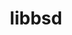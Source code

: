 ---
title: "libbsd"
layout: cache
categories: [package, develop-2024-03-10]
meta: {"versions": ["0.11.7"], "compilers": ["cce@=15.0.1", "gcc@=10.3.0", "gcc@=11.1.0", "gcc@=11.4.0", "gcc@=12.3.0", "gcc@=7.3.1", "gcc@=7.5.0", "gcc@=9.4.0", "oneapi@=2024.0.0"], "oss": ["amzn2", "rhel8", "sle_hpc15", "ubuntu18.04", "ubuntu20.04", "ubuntu22.04"], "platforms": ["linux"], "targets": ["aarch64", "neoverse_n1", "neoverse_v1", "neoverse_v2", "ppc64le", "x86_64_v3", "x86_64_v4", "zen4"], "stacks": ["aws-isc", "aws-isc-aarch64", "build_systems", "data-vis-sdk", "developer-tools", "e4s", "e4s-cray-rhel", "e4s-cray-sles", "e4s-neoverse-v2", "e4s-neoverse_v1", "e4s-oneapi", "e4s-power", "e4s-rocm-external", "ml-linux-x86_64-cpu", "ml-linux-x86_64-cuda", "ml-linux-x86_64-rocm", "radiuss", "radiuss-aws", "radiuss-aws-aarch64", "root", "tutorial"], "num_specs": 13, "num_specs_by_stack": {"radiuss-aws-aarch64": 2, "aws-isc-aarch64": 2, "root": 13, "radiuss-aws": 1, "aws-isc": 1, "e4s-cray-rhel": 1, "e4s-power": 1, "radiuss": 1, "build_systems": 1, "developer-tools": 1, "e4s-cray-sles": 1, "data-vis-sdk": 1, "e4s-neoverse_v1": 1, "e4s-neoverse-v2": 1, "tutorial": 2, "e4s-rocm-external": 1, "ml-linux-x86_64-rocm": 1, "ml-linux-x86_64-cuda": 1, "e4s": 1, "ml-linux-x86_64-cpu": 1, "e4s-oneapi": 1}}
spec_details: [{"hash": "5be2mh5iq362tavdpdi42zumbporhl7f", "compiler": "gcc@=7.3.1", "versions": ["0.11.7"], "os": "amzn2", "platform": "linux", "target": "aarch64", "variants": ["build_system=autotools"], "stacks": ["radiuss-aws-aarch64", "aws-isc-aarch64", "root"], "size": "-", "tarball": "https://binaries.spack.io/develop-2024-03-10/build_cache/linux-amzn2-aarch64/gcc-7.3.1/libbsd-0.11.7/linux-amzn2-aarch64-gcc-7.3.1-libbsd-0.11.7-5be2mh5iq362tavdpdi42zumbporhl7f.spack"}, {"hash": "edvg2blg4eno6xefjaem6m4slvimovah", "compiler": "gcc@=7.3.1", "versions": ["0.11.7"], "os": "amzn2", "platform": "linux", "target": "x86_64_v3", "variants": ["build_system=autotools"], "stacks": ["radiuss-aws", "aws-isc", "root"], "size": "-", "tarball": "https://binaries.spack.io/develop-2024-03-10/build_cache/linux-amzn2-x86_64_v3/gcc-7.3.1/libbsd-0.11.7/linux-amzn2-x86_64_v3-gcc-7.3.1-libbsd-0.11.7-edvg2blg4eno6xefjaem6m4slvimovah.spack"}, {"hash": "35zfwlnzobihh6ni34y3mre2jbh7jfsw", "compiler": "gcc@=7.3.1", "versions": ["0.11.7"], "os": "amzn2", "platform": "linux", "target": "neoverse_n1", "variants": ["build_system=autotools"], "stacks": ["radiuss-aws-aarch64", "aws-isc-aarch64", "root"], "size": "-", "tarball": "https://binaries.spack.io/develop-2024-03-10/build_cache/linux-amzn2-neoverse_n1/gcc-7.3.1/libbsd-0.11.7/linux-amzn2-neoverse_n1-gcc-7.3.1-libbsd-0.11.7-35zfwlnzobihh6ni34y3mre2jbh7jfsw.spack"}, {"hash": "fcir2yhqhjnl6pp6zzvb2xpodenk46u5", "compiler": "cce@=15.0.1", "versions": ["0.11.7"], "os": "rhel8", "platform": "linux", "target": "zen4", "variants": ["build_system=autotools"], "stacks": ["e4s-cray-rhel", "root"], "size": "-", "tarball": "https://binaries.spack.io/develop-2024-03-10/build_cache/linux-rhel8-zen4/cce-15.0.1/libbsd-0.11.7/linux-rhel8-zen4-cce-15.0.1-libbsd-0.11.7-fcir2yhqhjnl6pp6zzvb2xpodenk46u5.spack"}, {"hash": "lsirndsnhnfvvtotzb2r2jwn3qnv7xzg", "compiler": "gcc@=9.4.0", "versions": ["0.11.7"], "os": "ubuntu20.04", "platform": "linux", "target": "ppc64le", "variants": ["build_system=autotools"], "stacks": ["root", "e4s-power"], "size": "-", "tarball": "https://binaries.spack.io/develop-2024-03-10/build_cache/linux-ubuntu20.04-ppc64le/gcc-9.4.0/libbsd-0.11.7/linux-ubuntu20.04-ppc64le-gcc-9.4.0-libbsd-0.11.7-lsirndsnhnfvvtotzb2r2jwn3qnv7xzg.spack"}, {"hash": "rydtaw5okjqzfry3xgbxlhkghojkx52f", "compiler": "gcc@=7.5.0", "versions": ["0.11.7"], "os": "ubuntu18.04", "platform": "linux", "target": "x86_64_v3", "variants": ["build_system=autotools"], "stacks": ["radiuss", "root", "build_systems", "developer-tools"], "size": "-", "tarball": "https://binaries.spack.io/develop-2024-03-10/build_cache/linux-ubuntu18.04-x86_64_v3/gcc-7.5.0/libbsd-0.11.7/linux-ubuntu18.04-x86_64_v3-gcc-7.5.0-libbsd-0.11.7-rydtaw5okjqzfry3xgbxlhkghojkx52f.spack"}, {"hash": "kr3rstoa4ojvltwqappiybuu5ipux5ld", "compiler": "gcc@=10.3.0", "versions": ["0.11.7"], "os": "sle_hpc15", "platform": "linux", "target": "x86_64_v4", "variants": ["build_system=autotools"], "stacks": ["root", "e4s-cray-sles"], "size": "-", "tarball": "https://binaries.spack.io/develop-2024-03-10/build_cache/linux-sle_hpc15-x86_64_v4/gcc-10.3.0/libbsd-0.11.7/linux-sle_hpc15-x86_64_v4-gcc-10.3.0-libbsd-0.11.7-kr3rstoa4ojvltwqappiybuu5ipux5ld.spack"}, {"hash": "wcytg7qdbfiz5l6mxlssj2xx3pbxijrd", "compiler": "gcc@=11.1.0", "versions": ["0.11.7"], "os": "ubuntu20.04", "platform": "linux", "target": "x86_64_v3", "variants": ["build_system=autotools"], "stacks": ["root", "data-vis-sdk"], "size": "-", "tarball": "https://binaries.spack.io/develop-2024-03-10/build_cache/linux-ubuntu20.04-x86_64_v3/gcc-11.1.0/libbsd-0.11.7/linux-ubuntu20.04-x86_64_v3-gcc-11.1.0-libbsd-0.11.7-wcytg7qdbfiz5l6mxlssj2xx3pbxijrd.spack"}, {"hash": "4s7racr3xv5pkij2jmpdhacdlxor3znz", "compiler": "gcc@=11.4.0", "versions": ["0.11.7"], "os": "ubuntu22.04", "platform": "linux", "target": "neoverse_v1", "variants": ["build_system=autotools"], "stacks": ["root", "e4s-neoverse_v1"], "size": "-", "tarball": "https://binaries.spack.io/develop-2024-03-10/build_cache/linux-ubuntu22.04-neoverse_v1/gcc-11.4.0/libbsd-0.11.7/linux-ubuntu22.04-neoverse_v1-gcc-11.4.0-libbsd-0.11.7-4s7racr3xv5pkij2jmpdhacdlxor3znz.spack"}, {"hash": "54ixnltn7mthtqwnnr4fwlrg27xfd3g6", "compiler": "gcc@=11.4.0", "versions": ["0.11.7"], "os": "ubuntu22.04", "platform": "linux", "target": "neoverse_v2", "variants": ["build_system=autotools"], "stacks": ["root", "e4s-neoverse-v2"], "size": "-", "tarball": "https://binaries.spack.io/develop-2024-03-10/build_cache/linux-ubuntu22.04-neoverse_v2/gcc-11.4.0/libbsd-0.11.7/linux-ubuntu22.04-neoverse_v2-gcc-11.4.0-libbsd-0.11.7-54ixnltn7mthtqwnnr4fwlrg27xfd3g6.spack"}, {"hash": "75sfst2ricaih6dhnu4sxm7fayv5rpsn", "compiler": "gcc@=11.4.0", "versions": ["0.11.7"], "os": "ubuntu22.04", "platform": "linux", "target": "x86_64_v3", "variants": ["build_system=autotools"], "stacks": ["tutorial", "e4s-rocm-external", "ml-linux-x86_64-rocm", "root", "ml-linux-x86_64-cuda", "e4s", "ml-linux-x86_64-cpu"], "size": "-", "tarball": "https://binaries.spack.io/develop-2024-03-10/build_cache/linux-ubuntu22.04-x86_64_v3/gcc-11.4.0/libbsd-0.11.7/linux-ubuntu22.04-x86_64_v3-gcc-11.4.0-libbsd-0.11.7-75sfst2ricaih6dhnu4sxm7fayv5rpsn.spack"}, {"hash": "fihd3w5f4wb2hibvtzfbkbwuicadp3r6", "compiler": "oneapi@=2024.0.0", "versions": ["0.11.7"], "os": "ubuntu22.04", "platform": "linux", "target": "x86_64_v3", "variants": ["build_system=autotools"], "stacks": ["e4s-oneapi", "root"], "size": "-", "tarball": "https://binaries.spack.io/develop-2024-03-10/build_cache/linux-ubuntu22.04-x86_64_v3/oneapi-2024.0.0/libbsd-0.11.7/linux-ubuntu22.04-x86_64_v3-oneapi-2024.0.0-libbsd-0.11.7-fihd3w5f4wb2hibvtzfbkbwuicadp3r6.spack"}, {"hash": "mw4lzv5c6apewmvl3prxy4uas763tldd", "compiler": "gcc@=12.3.0", "versions": ["0.11.7"], "os": "ubuntu22.04", "platform": "linux", "target": "x86_64_v3", "variants": ["build_system=autotools"], "stacks": ["root", "tutorial"], "size": "-", "tarball": "https://binaries.spack.io/develop-2024-03-10/build_cache/linux-ubuntu22.04-x86_64_v3/gcc-12.3.0/libbsd-0.11.7/linux-ubuntu22.04-x86_64_v3-gcc-12.3.0-libbsd-0.11.7-mw4lzv5c6apewmvl3prxy4uas763tldd.spack"}]
---